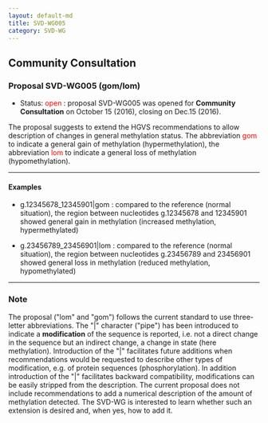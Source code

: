 ```yaml
---
layout: default-md
title: SVD-WG005
category: SVD-WG
---
```


## Community Consultation

### Proposal SVD-WG005 (gom/lom)

*	Status: <font color="red">open</font>
	:	proposal SVD-WG005 was opened for **Community Consultation** on October 15 (2016), closing on Dec.15 (2016). 

The proposal suggests to extend the HGVS recommendations to allow description of changes in general methylation status. The abbreviation <font color="red">gom</font> to indicate a general gain of methylation (hypermethylation), the abbreviation <font color="red">lom</font> to indicate a general loss of methylation (hypomethylation). 

* * *

#### Examples

*	g.12345678\_12345901|gom
	:	compared to the reference (normal situation), the region between nucleotides g.12345678 and 12345901 showed general gain in methylation (increased methylation, hypermethylated)

*	g.23456789_23456901|lom
	:	compared to the reference (normal situation), the region between nucleotides g.23456789 and 23456901 showed general loss in methylation (reduced methylation, hypomethylated)

* * *

### Note

The proposal ("lom" and "gom") follows the current standard to use three-letter abbreviations. The "|" character ("pipe") has been introduced to indicate a **modification** of the sequence is reported, i.e. not a direct change in the sequence but an indirect change, a change in state (here methylation). Introduction of the "|" facilitates future additions when recommendations would be requested to describe other types of modification, e.g. of protein sequences (phosphorylation). In addition introduction of the "|" facilitates backward compatibility, modifications can be easily stripped from the description. The current proposal does not include recommendations to add a numerical description of the amount of methylation detected. The SVD-WG is interested to learn whether such an extension is desired and, when yes, how to add it. 
